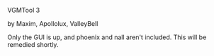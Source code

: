 VGMTool 3

by Maxim, Apollolux, ValleyBell

Only the GUI is up, and phoenix and nall aren't included. This will be remedied shortly.
